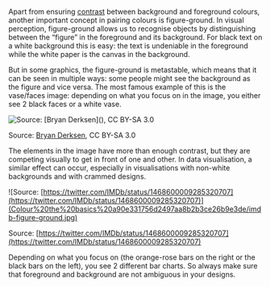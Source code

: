 Apart from ensuring <span class='internal-link'>[contrast](colour-contrast)</span> between background and foreground colours, another important concept in pairing colours is figure-ground. In visual perception, figure-ground allows us to recognise objects by distinguishing between the “figure” in the foreground and its background. For black text on a white background this is easy: the text is undeniable in the foreground while the white paper is the canvas in the background.

But in some graphics, the figure-ground is metastable, which means that it can be seen in multiple ways: some people might see the background as the figure and vice versa. The most famous example of this is the vase/faces image: depending on what you focus on in the image, you either see 2 black faces or a white vase.

<p class='center'>
<img src='Colour%20the%20basics%20a90e331756d2497aa8b2b3ce26b9e3de/Cup_or_faces_paradox.svg.png' alt='Source: [Bryan Derksen](), CC BY-SA 3.0' class='max-600' />
</p>

Source: [Bryan Derksen](https://commons.wikimedia.org/wiki/File:Cup_or_faces_paradox.svg), CC BY-SA 3.0

The elements in the image have more than enough contrast, but they are competing visually to get in front of one and other. In data visualisation, a similar effect can occur, especially in visualisations with non-white backgrounds and with crammed designs.

![Source: [https://twitter.com/IMDb/status/1468600009285320707](https://twitter.com/IMDb/status/1468600009285320707)](Colour%20the%20basics%20a90e331756d2497aa8b2b3ce26b9e3de/imdb-figure-ground.jpg)

Source: [https://twitter.com/IMDb/status/1468600009285320707](https://twitter.com/IMDb/status/1468600009285320707)

Depending on what you focus on (the orange-rose bars on the right or the black bars on the left), you see 2 different bar charts. So always make sure that foreground and background are not ambiguous in your designs.
